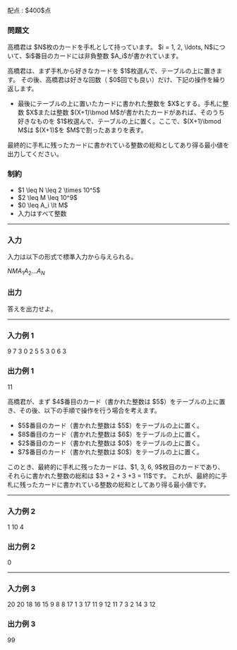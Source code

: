 
<div>

<span>

<span>

<p>
配点 : $400$点
</p>

<div>

<section>

### **問題文**

<p>
高橋君は $N$枚のカードを手札として持っています。
$i = 1, 2, \ldots, N$について、$i$番目のカードには非負整数 $A_i$が書かれています。
</p>

<p>
高橋君は、まず手札から好きなカードを $1$枚選んで、テーブルの上に置きます。
その後、高橋君は好きな回数（ $0$回でも良い）だけ、下記の操作を繰り返します。
</p>

<ul>

<li>
最後にテーブルの上に置いたカードに書かれた整数を $X$とする。手札に整数 $X$または整数 $(X+1)\bmod M$が書かれたカードがあれば、そのうち好きなものを $1$枚選んで、テーブルの上に置く。ここで、$(X+1)\bmod M$は $(X+1)$を $M$で割ったあまりを表す。
</li>

</ul>

<p>
最終的に手札に残ったカードに書かれている整数の総和としてあり得る最小値を出力してください。
</p>

</section>

</div>

<div>

<section>

### **制約**

<ul>

<li>
$1 \leq N \leq 2 \times 10^5$
</li>

<li>
$2 \leq M \leq 10^9$
</li>

<li>
$0 \leq A_i \lt M$
</li>

<li>
入力はすべて整数
</li>

</ul>

</section>

</div>

---

<div>

<div>

<section>

### **入力**

<p>
入力は以下の形式で標準入力から与えられる。
</p>

<div>

$N$$M$$A_1$$A_2$$\ldots$$A_N$
</div>

</section>

</div>

<div>

<section>

### **出力**

<p>
答えを出力せよ。
</p>

</section>

</div>

</div>

---

<div>

<section>

### **入力例 1**

<div>

9 7
3 0 2 5 5 3 0 6 3

</div>

</section>

</div>

<div>

<section>

### **出力例 1**

<div>

11

</div>

<p>
高橋君が、まず $4$番目のカード（書かれた整数は $5$）をテーブルの上に置き、その後、以下の手順で操作を行う場合を考えます。
</p>

<ul>

<li>
$5$番目のカード（書かれた整数は $5$）をテーブルの上に置く。
</li>

<li>
$8$番目のカード（書かれた整数は $6$）をテーブルの上に置く。
</li>

<li>
$2$番目のカード（書かれた整数は $0$）をテーブルの上に置く。
</li>

<li>
$7$番目のカード（書かれた整数は $0$）をテーブルの上に置く。
</li>

</ul>

<p>
このとき、最終的に手札に残ったカードは、$1, 3, 6, 9$枚目のカードであり、それらに書かれた整数の総和は $3 + 2 + 3 +3 = 11$です。
これが、最終的に手札に残ったカードに書かれている整数の総和としてあり得る最小値です。
</p>

</section>

</div>

---

<div>

<section>

### **入力例 2**

<div>

1 10
4

</div>

</section>

</div>

<div>

<section>

### **出力例 2**

<div>

0

</div>

</section>

</div>

---

<div>

<section>

### **入力例 3**

<div>

20 20
18 16 15 9 8 8 17 1 3 17 11 9 12 11 7 3 2 14 3 12

</div>

</section>

</div>

<div>

<section>

### **出力例 3**

<div>

99

</div>

</section>

</div>

</span>

</span>

</div>
